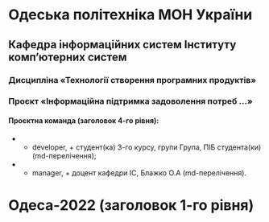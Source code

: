 # Одеська політехніка МОН України
## Кафедра інформаційних систем Інституту комп’ютерних систем 

### Дисципліна «Технології створення програмних продуктів» 
### Проєкт «Інформаційна підтримка задоволення потреб ...» 
#### Проєктна команда (заголовок 4-го рівня):
- + developer, + студент(ка) 3-го курсу, групи Група, ПІБ студента(ки) (md-перелічення);
- + manager, + доцент кафедри ІС, Блажко О.А (md-перелічення).
# Одеса-2022 (заголовок 1-го рівня)
